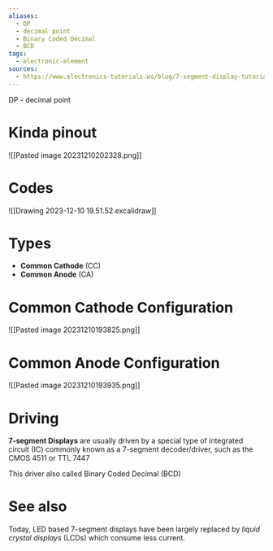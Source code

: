 ```yaml
---
aliases:
  - DP
  - decimal point
  - Binary Coded Decimal
  - BCD
tags:
  - electronic-element
sources:
  - https://www.electronics-tutorials.ws/blog/7-segment-display-tutorial.html
---
```

DP - decimal point

# Kinda pinout

![[Pasted image 20231210202328.png]]

# Codes

![[Drawing 2023-12-10 19.51.52.excalidraw]]

# Types
- **Common Cathode** (CC)
- **Common Anode** (CA)

# Common Cathode Configuration

![[Pasted image 20231210193825.png]]

# Common Anode Configuration

![[Pasted image 20231210193935.png]]

# Driving
**7-segment Displays** are usually driven by a special type of integrated circuit (IC) commonly known as a 7-segment decoder/driver, such as the CMOS 4511 or TTL 7447

This driver also called Binary Coded Decimal (BCD)

# See also
Today, LED based 7-segment displays have been largely replaced by _liquid crystal displays_ (LCDs) which consume less current.